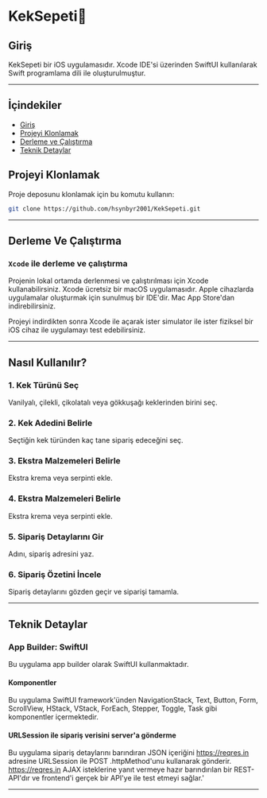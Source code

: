 #  KekSepeti🧁

## Giriş

KekSepeti bir iOS uygulamasıdır. Xcode IDE'si üzerinden SwiftUI kullanılarak Swift programlama dili ile oluşturulmuştur. 

---

## İçindekiler
- [Giriş](#giriş)
- [Projeyi Klonlamak](#projeyi-klonlamak)
- [Derleme ve Çalıştırma](#derleme-ve-çalıştırma)
- [Teknik Detaylar](#teknik-detaylar)


## Projeyi Klonlamak

Proje deposunu klonlamak için bu komutu kullanın:
```bash
git clone https://github.com/hsynbyr2001/KekSepeti.git
```

---

## Derleme Ve Çalıştırma

### `Xcode` ile derleme ve çalıştırma
Projenin lokal ortamda derlenmesi ve çalıştırılması için Xcode kullanabilirsiniz. Xcode ücretsiz bir macOS uygulamasıdır. Apple cihazlarda uygulamalar oluşturmak için sunulmuş bir IDE'dir. Mac App Store'dan indirebilirsiniz.

Projeyi indirdikten sonra Xcode ile açarak ister simulator ile ister fiziksel bir iOS cihaz ile uygulamayı test edebilirsiniz.

---

## Nasıl Kullanılır?
### 1. Kek Türünü Seç
Vanilyalı, çilekli, çikolatalı veya gökkuşağı keklerinden birini seç. 

### 2. Kek Adedini Belirle
Seçtiğin kek türünden kaç tane sipariş edeceğini seç.

### 3. Ekstra Malzemeleri Belirle
Ekstra krema veya serpinti ekle.

### 4. Ekstra Malzemeleri Belirle
Ekstra krema veya serpinti ekle.

### 5. Sipariş Detaylarını Gir
Adını, sipariş adresini yaz.

### 6. Sipariş Özetini İncele
Sipariş detaylarını gözden geçir ve siparişi tamamla.

---

## Teknik Detaylar
### App Builder: SwiftUI
Bu uygulama app builder olarak SwiftUI kullanmaktadır.

#### Komponentler
Bu uygulama SwiftUI framework'ünden NavigationStack, Text, Button, Form, ScrollView, HStack, VStack, ForEach, Stepper, Toggle, Task gibi komponentler içermektedir.

#### URLSession ile sipariş verisini server'a gönderme
Bu uygulama sipariş detaylarını barındıran JSON içeriğini https://reqres.in adresine URLSession ile POST .httpMethod'unu kullanarak gönderir. https://reqres.in AJAX isteklerine yanıt vermeye hazır barındırılan bir REST-API'dır ve frontend'i gerçek bir API'ye ile test etmeyi sağlar.'

---

